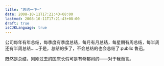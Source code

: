 ```yaml
---
title: "总结一下~"
date: 2008-10-11T17:21:43+08:00
lastmod: 2008-10-11T17:21:43+08:00
draft: true
isCJKLanguage: true
---
```


公司每年有年总结，每季度有季度总结，每月有月总结，每星期有周总结，每半周还有半周总结……于是，总结的多了，不会总结的也会总结了:public 鲁迅。

既然是总结，刚刚过去的国庆长假可是有够郁闷的——对于我而言。